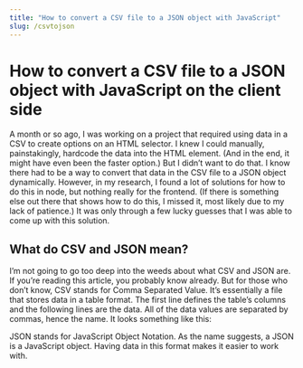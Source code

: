 ```yaml
---
title: "How to convert a CSV file to a JSON object with JavaScript"
slug: /csvtojson
---
```


# How to convert a CSV file to a JSON object with JavaScript on the client side

A month or so ago, I was working on a project that required using data in a CSV to create options on an HTML selector. I knew I could manually, painstakingly, hardcode the data into the HTML element. (And in the end, it might have even been the faster option.) But I didn’t want to do that. I know there had to be a way to convert that data in the CSV file to a JSON object dynamically. However, in my research, I found a lot of solutions for how to do this in node, but nothing really for the frontend. (If there is something else out there that shows how to do this, I missed it, most likely due to my lack of patience.) It was only through a few lucky guesses that I was able to come up with this solution.

## What do CSV and JSON mean?

I’m not going to go too deep into the weeds about what CSV and JSON are. If you’re reading this article, you probably know already. But for those who don’t know, CSV stands for Comma Separated Value. It’s essentially a file that stores data in a table format. The first line defines the table’s columns and the following lines are the data. All of the data values are separated by commas, hence the name. It looks something like this:

JSON stands for JavaScript Object Notation. As the name suggests, a JSON is a JavaScript object. Having data in this format makes it easier to work with.
